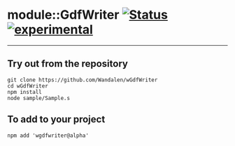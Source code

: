 
# module::GdfWriter  [![Status](https://github.com/Wandalen/wGdfWriter/workflows/publish/badge.svg)](https://github.com/Wandalen/wGdfWriter/actions?query=workflow%3Apublish) [![experimental](https://img.shields.io/badge/stability-experimental-orange.svg)](https://github.com/emersion/stability-badges#experimental)

___

## Try out from the repository
```
git clone https://github.com/Wandalen/wGdfWriter
cd wGdfWriter
npm install
node sample/Sample.s
```

## To add to your project
```
npm add 'wgdfwriter@alpha'
```




